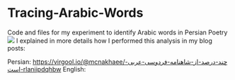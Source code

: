 # Tracing-Arabic-Words
Code and files for my experiment to identify Arabic words in Persian Poetry  
![](https://files.virgool.io/upload/users/7169/posts/rlaniipdqhbw/iambuvvrtr9w.png)
I explained in more details how I performed this analysis in my blog posts:

Persian: 
https://virgool.io/@mcnakhaee/چند-درصد-از-شاهنامه-فردوسی-عربی-است-rlaniipdqhbw
English: 

